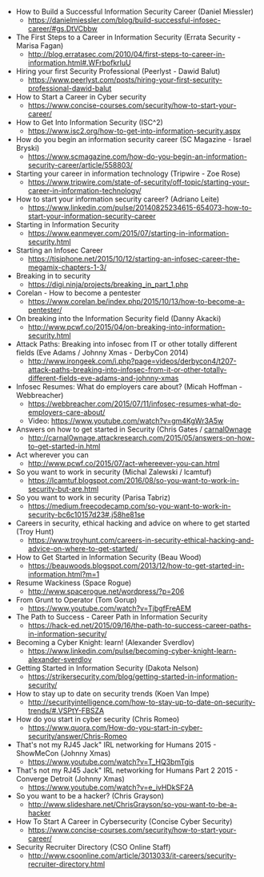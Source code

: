 - How to Build a Successful Information Security Career (Daniel Miessler)
  - https://danielmiessler.com/blog/build-successful-infosec-career/#gs.DtVCbbw
- The First Steps to a Career in Information Security (Errata Security - Marisa Fagan)
  - http://blog.erratasec.com/2010/04/first-steps-to-career-in-information.html#.WFrbofkrIuU
- Hiring your first Security Professional (Peerlyst - Dawid Balut)
  - https://www.peerlyst.com/posts/hiring-your-first-security-professional-dawid-balut
- How to Start a Career in Cyber security
  - https://www.concise-courses.com/security/how-to-start-your-career/
- How to Get Into Information Security (ISC^2)
  - https://www.isc2.org/how-to-get-into-information-security.aspx
- How do you begin an information security career (SC Magazine - Israel Bryski)
  - https://www.scmagazine.com/how-do-you-begin-an-information-security-career/article/558803/
- Starting your career in information technology (Tripwire - Zoe Rose)
  - https://www.tripwire.com/state-of-security/off-topic/starting-your-career-in-information-technology/
- How to start your information security career? (Adriano Leite)
  - https://www.linkedin.com/pulse/20140825234615-654073-how-to-start-your-information-security-career
- Starting in Information Security
  - https://www.eanmeyer.com/2015/07/starting-in-information-security.html
- Starting an Infosec Career
  - https://tisiphone.net/2015/10/12/starting-an-infosec-career-the-megamix-chapters-1-3/
- Breaking in to security
  - https://digi.ninja/projects/breaking_in_part_1.php
- Corelan - How to become a pentester
  - https://www.corelan.be/index.php/2015/10/13/how-to-become-a-pentester/
- On breaking into the Information Security field (Danny Akacki)
  - http://www.pcwf.co/2015/04/on-breaking-into-information-security.html
- Attack Paths: Breaking into infosec from IT or other totally different fields (Eve Adams / Johnny Xmas - DerbyCon 2014)
  - http://www.irongeek.com/i.php?page=videos/derbycon4/t207-attack-paths-breaking-into-infosec-from-it-or-other-totally-different-fields-eve-adams-and-johnny-xmas
- Infosec Resumes: What do employers care about? (Micah Hoffman - Webbreacher)
  - https://webbreacher.com/2015/07/11/infosec-resumes-what-do-employers-care-about/
  - Video: https://www.youtube.com/watch?v=gm4KgWr3A5w
- Answers on how to get started in Security (Chris Gates / [carnal0wnage](https://twitter.com/carnal0wnage)
  - http://carnal0wnage.attackresearch.com/2015/05/answers-on-how-to-get-started-in.html
- Act wherever you can
  - http://www.pcwf.co/2015/07/act-whereever-you-can.html
- So you want to work in security (Michal Zalewski / lcamtuf)
  - https://lcamtuf.blogspot.com/2016/08/so-you-want-to-work-in-security-but-are.html
- So you want to work in security (Parisa Tabriz)
  - https://medium.freecodecamp.com/so-you-want-to-work-in-security-bc6c10157d23#.j58he81se
- Careers in security, ethical hacking and advice on where to get started (Troy Hunt)
  - https://www.troyhunt.com/careers-in-security-ethical-hacking-and-advice-on-where-to-get-started/
- How to Get Started in Information Security (Beau Wood)
  - https://beauwoods.blogspot.com/2013/12/how-to-get-started-in-information.html?m=1
- Resume Wackiness (Space Rogue)
  - http://www.spacerogue.net/wordpress/?p=206
- From Grunt to Operator (Tom Gorup)
  - https://www.youtube.com/watch?v=TjbgfFreAEM
- The Path to Success - Career Path in Information Security
  - https://hack-ed.net/2015/09/16/the-path-to-success-career-paths-in-information-security/
- Becoming a Cyber Knight: learn! (Alexander Sverdlov)
  - https://www.linkedin.com/pulse/becoming-cyber-knight-learn-alexander-sverdlov
- Getting Started in Information Security (Dakota Nelson)
  - https://strikersecurity.com/blog/getting-started-in-information-security/
- How to stay up to date on security trends (Koen Van Impe)
  - http://securityintelligence.com/how-to-stay-up-to-date-on-security-trends/#.VSPtY-FBSZA
- How do you start in cyber security (Chris Romeo)
  - https://www.quora.com/How-do-you-start-in-cyber-security/answer/Chris-Romeo
- That's not my RJ45 Jack" IRL networking for Humans 2015 - ShowMeCon (Johnny Xmas)
  - https://www.youtube.com/watch?v=T_HQ3bmTgis
- That's not my RJ45 Jack" IRL networking for Humans Part 2 2015 - Converge Detroit (Johnny Xmas)
  - https://www.youtube.com/watch?v=e_ivHDkSF2A
- So you want to be a hacker? (Chris Grayson)
  - http://www.slideshare.net/ChrisGrayson/so-you-want-to-be-a-hacker
- How To Start A Career in Cybersecurity (Concise Cyber Security)
  - https://www.concise-courses.com/security/how-to-start-your-career/
- Security Recruiter Directory (CSO Online Staff)
  - http://www.csoonline.com/article/3013033/it-careers/security-recruiter-directory.html